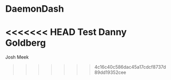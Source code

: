 DaemonDash
==========

<<<<<<< HEAD
Test
Danny Goldberg
=======
Josh Meek
>>>>>>> 4c16c40c586dac45a17cdcf8737d89dd19352cee
